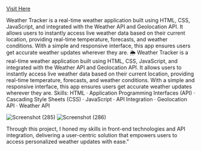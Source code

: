 [Visit Here](https://starlit-cheesecake-0256d8.netlify.app/)

Weather Tracker is a real-time weather application built using HTML, CSS, JavaScript, and integrated with the Weather API and Geolocation API. It allows users to instantly access live weather data based on their current location, providing real-time temperature, forecasts, and weather conditions. With a simple and responsive interface, this app ensures users get accurate weather updates wherever they are.
🌦️ Weather Tracker is a real-time weather application built using HTML, CSS, JavaScript, and integrated with the Weather API and Geolocation API. It allows users to instantly access live weather data based on their current location, providing real-time temperature, forecasts, and weather conditions. With a simple and responsive interface, this app ensures users get accurate weather updates wherever they are.
Skills: HTML · Application Programming Interfaces (API) · Cascading Style Sheets (CSS) · JavaScript · API Integration · Geolocation API · Weather API

![Screenshot (285)](https://github.com/Vkpro55/Weather-App/assets/83464767/99861c66-4c97-4d77-bf1c-b7f9d7d0b451)
![Screenshot (286)](https://github.com/Vkpro55/Weather-App/assets/83464767/3f1fe48c-9d6f-4650-94d9-288b8625b4f2)


Through this project, I honed my skills in front-end technologies and API integration, delivering a user-centric solution that empowers users to access personalized weather updates with ease."
